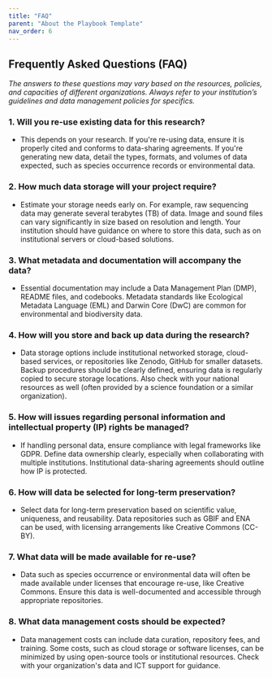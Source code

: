 ```yaml
---
title: "FAQ"
parent: "About the Playbook Template"
nav_order: 6
---
```


## Frequently Asked Questions (FAQ)

_The answers to these questions may vary based on the resources, policies, and capacities of different organizations. Always refer to your institution’s guidelines and data management policies for specifics._

### 1. **Will you re-use existing data for this research?**
   - This depends on your research. If you're re-using data, ensure it is properly cited and conforms to data-sharing agreements. If you're generating new data, detail the types, formats, and volumes of data expected, such as species occurrence records or environmental data.

### 2. **How much data storage will your project require?**
   - Estimate your storage needs early on. For example, raw sequencing data may generate several terabytes (TB) of data. Image and sound files can vary significantly in size based on resolution and length. Your institution should have guidance on where to store this data, such as on institutional servers or cloud-based solutions.

### 3. **What metadata and documentation will accompany the data?**
   - Essential documentation may include a Data Management Plan (DMP), README files, and codebooks. Metadata standards like Ecological Metadata Language (EML) and Darwin Core (DwC) are common for environmental and biodiversity data.

### 4. **How will you store and back up data during the research?**
   - Data storage options include institutional networked storage, cloud-based services, or repositories like Zenodo, GitHub for smaller datasets. Backup procedures should be clearly defined, ensuring data is regularly copied to secure storage locations. Also check with your national resources as well (often provided by a science foundation or a similar organization). 

### 5. **How will issues regarding personal information and intellectual property (IP) rights be managed?**
   - If handling personal data, ensure compliance with legal frameworks like GDPR. Define data ownership clearly, especially when collaborating with multiple institutions. Institutional data-sharing agreements should outline how IP is protected.

### 6. **How will data be selected for long-term preservation?**
   - Select data for long-term preservation based on scientific value, uniqueness, and reusability. Data repositories such as GBIF and ENA can be used, with licensing arrangements like Creative Commons (CC-BY).

### 7. **What data will be made available for re-use?**
   - Data such as species occurrence or environmental data will often be made available under licenses that encourage re-use, like Creative Commons. Ensure this data is well-documented and accessible through appropriate repositories.

### 8. **What data management costs should be expected?**
   - Data management costs can include data curation, repository fees, and training. Some costs, such as cloud storage or software licenses, can be minimized by using open-source tools or institutional resources. Check with your organization's data and ICT support for guidance.
